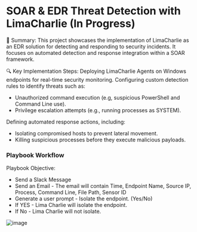 #  SOAR & EDR Threat Detection with LimaCharlie (In Progress)

📝 Summary:
This project showcases the implementation of LimaCharlie as an EDR solution for detecting and responding to security incidents. It focuses on automated detection and response integration within a SOAR framework.


🔍 Key Implementation Steps:
Deploying LimaCharlie Agents on Windows endpoints for real-time security monitoring.
Configuring custom detection rules to identify threats such as:
- Unauthorized command execution (e.g, suspicious PowerShell and Command Line use).
- Privilege escalation attempts (e.g., running processes as SYSTEM).

Defining automated response actions, including:
- 	Isolating compromised hosts to prevent lateral movement.
- Killing suspicious processes before they execute malicious payloads.

### Playbook Workflow

Playbook Objective: 

- Send a Slack Message
- Send an Email - The email will contain Time, Endpoint Name, Source IP, Process, Command Line, File Path, Sensor ID
- Generate a user prompt - Isolate the endpoint. (Yes/No)
- If YES - Lima Charlie will isolate the endpoint.
- If No - Lima Charlie will not isolate.

![image](https://github.com/user-attachments/assets/759b58dd-938a-4d70-9c64-c982e06036b7)
